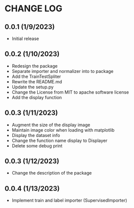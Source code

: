 CHANGE LOG
==========

0.0.1 (1/9/2023)
-----------------
- Initial release

0.0.2 (1/10/2023)
-----------------
- Redesign the package
- Separate importer and normalizer into to package
- Add the TrainTestSpliter
- Rewrite the README.md
- Update the setup.py
- Change the License from MIT to apache software license 
- Add the display function

0.0.3 (1/11/2023)
-----------------
- Augment the size of the display image 
- Maintain image color when loading with matplotlib
- Display the dataset info 
- Change the function name display to Displayer 
- Delete some debug print

0.0.3 (1/12/2023)
-----------------
- Change the description of the package 

0.0.4 (1/13/2023)
-----------------
- Implement train and label importer (SupervisedImporter)

